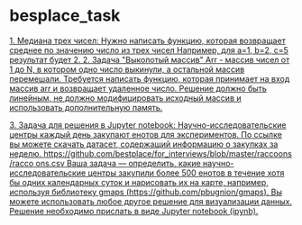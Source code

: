 # besplace_task

[1. Медиана трех чисел:
Нужно написать функцию, которая возвращает среднее по значению число
из трех чисел
Например, для a=1, b=2, c=5 результат будет 2.
2. Задача &quot;Выколотый массив&quot;
Arr - массив чисел от 1 до N, в котором одно число выкинули, а остальной
массив перемешали. Требуется написать функцию, которая принимает на
вход массив arr и возвращает удаленное число. Решение должно быть
линейным, не должно модифицировать исходный массив и использовать
дополнительную память.](https://github.com/bychok300/besplace_task/blob/master/bestplace_part_1.py)
     
     
[3. Задача для решения в Jupyter notebook:
Научно-исследовательские центры каждый день закупают енотов для
экспериментов. По ссылке вы можете скачать датасет, содержащий
информацию о закупках за
неделю. https://github.com/bestplace/for_interviews/blob/master/raccoons/racco
ons.csv Ваша задача — определить, какие научно-исследовательские
центры закупили более 500 енотов в течение хотя бы одних календарных
суток и нарисовать их на карте, например, используя библиотеку gmaps
(https://github.com/pbugnion/gmaps). Вы можете использовать любое другое
решение для визуализации данных. Решение необходимо прислать в виде
Jupyter notebook (ipynb).](https://github.com/bychok300/besplace_task/blob/master/raccoons/Untitled.ipynb)
